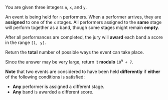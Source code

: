 You are given three integers `n`, `x`, and `y`.

An event is being held for `n` performers. When a performer arrives, they are **assigned** to one of the `x` stages. All performers assigned to the **same** stage will perform together as a band, though some stages might remain **empty**.

After all performances are completed, the jury will **award** each band a score in the range `[1, y]`.

Return the **total** number of possible ways the event can take place.

Since the answer may be very large, return it **modulo** <code>10<sup>9</sup> + 7</code>.

**Note** that two events are considered to have been held **differently** if **either** of the following conditions is satisfied:

- **Any** performer is assigned a different stage.
- **Any** band is awarded a different score.